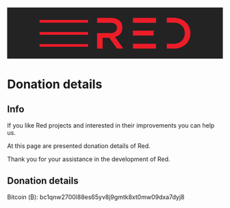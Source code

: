 ![plot](./Red_logo.png)

# Donation details

## Info

If you like Red projects and interested in their improvements you can help us.

At this page are presented donation details of Red.

Thank you for your assistance in the development of Red.

## Donation details

Bitcoin (₿): bc1qnw2700l88es65yv8j9gmtk8xt0mw09dxa7dyj8
